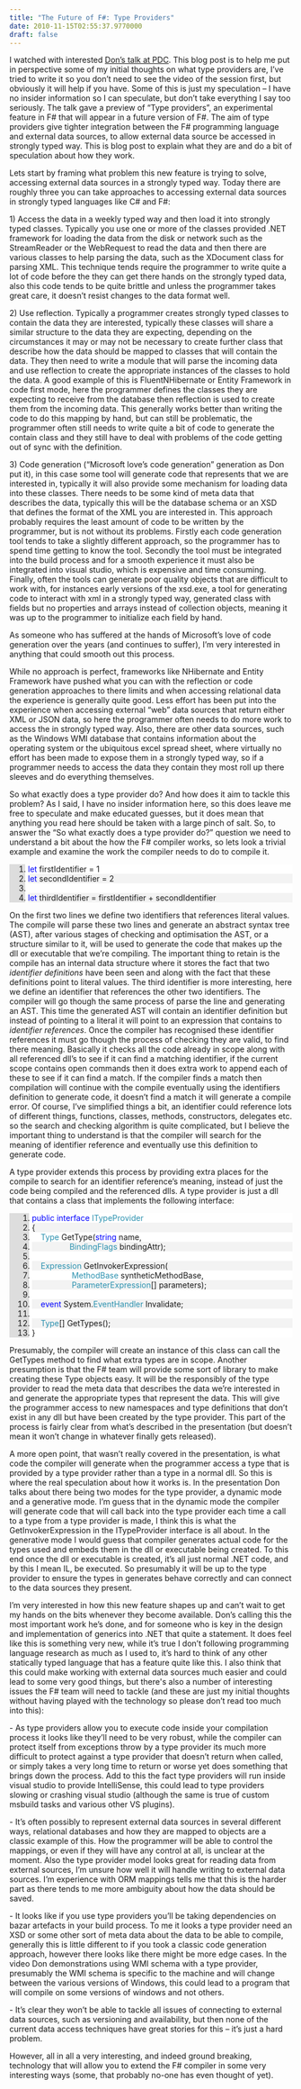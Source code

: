 ```yaml
---
title: "The Future of F#: Type Providers"
date: 2010-11-15T02:55:37.9770000
draft: false
---
```


<p>I watched with interested <a href="http://player.microsoftpdc.com/Session/04092962-4ed1-42c6-be07-203d42115274">Don’s talk at PDC</a>. This blog post is to help me put in perspective some of my initial thoughts on what type providers are, I’ve tried to write it so you don’t need to see the video of the session first, but obviously it will help if you have. Some of this is just my speculation – I have no insider information so I can speculate, but don’t take everything I say too seriously. The talk gave a preview of “Type providers”, an experimental feature in F# that will appear in a future version of F#. The aim of type providers give tighter integration between the F# programming language and external data sources, to allow external data source be accessed in strongly typed way. This is blog post to explain what they are and do a bit of speculation about how they work.</p>  <p>Lets start by framing what problem this new feature is trying to solve, accessing external data sources in a strongly typed way. Today there are roughly three you can take approaches to accessing external data sources in strongly typed languages like C# and F#: </p>  <p>1) Access the data in a weekly typed way and then load it into strongly typed classes. Typically you use one or more of the classes provided .NET framework for loading the data from the disk or network such as the StreamReader or the WebRequest to read the data and then there are various classes to help parsing the data, such as the XDocument class for parsing XML. This technique tends require the programmer to write quite a lot of code before the they can get there hands on the strongly typed data, also this code tends to be quite brittle and unless the programmer takes great care, it doesn’t resist changes to the data format well. </p>  <p>2) Use reflection. Typically a programmer creates strongly typed classes to contain the data they are interested, typically these classes will share a similar structure to the data they are expecting, depending on the circumstances it may or may not be necessary to create further class that describe how the data should be mapped to classes that will contain the data. They then need to write a module that will parse the incoming data and use reflection to create the appropriate instances of the classes to hold the data. A good example of this is FluentNHibernate or Entity Framework in code first mode, here the programmer defines the classes they are expecting to receive from the database then reflection is used to create them from the incoming data. This generally works better than writing the code to do this mapping by hand, but can still be problematic, the programmer often still needs to write quite a bit of code to generate the contain class and they still have to deal with problems of the code getting out of sync with the definition. </p>  <p>3) Code generation (“Microsoft love’s code generation” generation as Don put it), in this case some tool will generate code that represents that we are interested in, typically it will also provide some mechanism for loading data into these classes. There needs to be some kind of meta data that describes the data, typically this will be the database schema or an XSD that defines the format of the XML you are interested in. This approach probably requires the least amount of code to be written by the programmer, but is not without its problems. Firstly each code generation tool tends to take a slightly different approach, so the programmer has to spend time getting to know the tool. Secondly the tool must be integrated into the build process and for a smooth experience it must also be integrated into visual studio, which is expensive and time consuming. Finally, often the tools can generate poor quality objects that are difficult to work with, for instances early versions of the xsd.exe, a tool for generating code to interact with xml in a strongly typed way, generated class with fields but no properties and arrays instead of collection objects, meaning it was up to the programmer to initialize each field by hand.</p>  <p>As someone who has suffered at the hands of Microsoft’s love of code generation over the years (and continues to suffer), I’m very interested in anything that could smooth out this process.</p>  <p>While no approach is perfect, frameworks like NHibernate and Entity Framework have pushed what you can with the reflection or code generation approaches to there limits and when accessing relational data the experience is generally quite good. Less effort has been put into the experience when accessing external “web” data sources that return either XML or JSON data, so here the programmer often needs to do more work to access the in strongly typed way. Also, there are other data sources, such as the Windows WMI database that contains information about the operating system or the ubiquitous excel spread sheet, where virtually no effort has been made to expose them in a strongly typed way, so if a programmer needs to access the data they contain they most roll up there sleeves and do everything themselves.</p>  <p>So what exactly does a type provider do? And how does it aim to tackle this problem? As I said, I have no insider information here, so this does leave me free to speculate and make educated guesses, but it does mean that anything you read here should be taken with a large pinch of salt. So, to answer the “So what exactly does a type provider do?” question we need to understand a bit about the how the F# compiler works, so lets look a trivial example and examine the work the compiler needs to do to compile it.</p>  <p>   </p> <div style="background: #ddd; max-height: 300px; overflow: auto"> <ol style="background: #ffffff; margin: 0 0 0 2em; padding: 0 0 0 5px;"> <li><span style="color:#0000ff">let</span> firstIdentifier = 1</li> <li style="background: #f3f3f3"><span style="color:#0000ff">let</span> secondIdentifier = 2</li> <li> </li> <li style="background: #f3f3f3"><span style="color:#0000ff">let</span> thirdIdentifier = firstIdentifier + secondIdentifier</li> </ol> </div> </div> </div>   <p>On the first two lines we define two identifiers that references literal values. The compile will parse these two lines and generate an abstract syntax tree (AST), after various stages of checking and optimisation the AST, or a structure similar to it, will be used to generate the code that makes up the dll or executable that we’re compiling. The important thing to retain is the compile has an internal data structure where it stores the fact that two <em>identifier definitions</em> have been seen and along with the fact that these definitions point to literal values. The third identifier is more interesting, here we define an identifier that references the other two identifiers. The compiler will go though the same process of parse the line and generating an AST. This time the generated AST will contain an identifier definition but instead of pointing to a literal it will point to an expression that contains to <em>identifier references</em>. Once the compiler has recognised these identifier references it must go though the process of checking they are valid, to find there meaning. Basically it checks all the code already in scope along with all referenced dll’s to see if it can find a matching identifier, if the current scope contains open commands then it does extra work to append each of these to see if it can find a match. If the compiler finds a match then compilation will continue with the compile eventually using the identifiers definition to generate code, it doesn’t find a match it will generate a compile error. Of course, I’ve simplified things a bit, an identifier could reference lots of different things, functions, classes, methods, constructors, delegates etc. so the search and checking algorithm is quite complicated, but I believe the important thing to understand is that the compiler will search for the meaning of identifier reference and eventually use this definition to generate code.</p>  <p>A type provider extends this process by providing extra places for the compile to search for an identifier reference’s meaning, instead of just the code being compiled and the referenced dlls. A type provider is just a dll that contains a class that implements the following interface:</p>      <p>   </p> <div style="background: #ddd; max-height: 300px; overflow: auto"> <ol style="background: #ffffff; margin: 0 0 0 2.5em; padding: 0 0 0 5px;"> <li><span style="color:#0000ff">public</span> <span style="color:#0000ff">interface</span> <span style="color:#2b91af">ITypeProvider</span></li> <li style="background: #f3f3f3">{</li> <li>    <span style="color:#2b91af">Type</span> GetType(<span style="color:#0000ff">string</span> name,</li> <li style="background: #f3f3f3">                 <span style="color:#2b91af">BindingFlags</span> bindingAttr);</li> <li> </li> <li style="background: #f3f3f3">    <span style="color:#2b91af">Expression</span> GetInvokerExpression(</li> <li>                  <span style="color:#2b91af">MethodBase</span> syntheticMethodBase,</li> <li style="background: #f3f3f3">                  <span style="color:#2b91af">ParameterExpression</span>[] parameters);</li> <li> </li> <li style="background: #f3f3f3">    <span style="color:#0000ff">event</span> System.<span style="color:#2b91af">EventHandler</span> Invalidate;</li> <li> </li> <li style="background: #f3f3f3">    <span style="color:#2b91af">Type</span>[] GetTypes();</li> <li>}</li> </ol> </div> </div> </div>   <p>Presumably, the compiler will create an instance of this class can call the GetTypes method to find what extra types are in scope. Another presumption is that the F# team will provide some sort of library to make creating these Type objects easy. It will be the responsibly of the type provider to read the meta data that describes the data we’re interested in and generate the appropriate types that represent the data. This will give the programmer access to new namespaces and type definitions that don’t exist in any dll but have been created by the type provider. This part of the process is fairly clear from what’s described in the presentation (but doesn’t mean it won’t change in whatever finally gets released).</p>  <p>A more open point, that wasn’t really covered in the presentation, is what code the compiler will generate when the programmer access a type that is provided by a type provider rather than a type in a normal dll. So this is where the real speculation about how it works is. In the presentation Don talks about there being two modes for the type provider, a dynamic mode and a generative mode. I’m guess that in the dynamic mode the compiler will generate code that will call back into the type provider each time a call to a type from a type provider is made, I think this is what the GetInvokerExpression in the ITypeProvider interface is all about. In the generative mode I would guess that compiler generates actual code for the types used and embeds them in the dll or executable being created. To this end once the dll or executable is created, it’s all just normal .NET code, and by this I mean IL, be executed. So presumably it will be up to the type provider to ensure the types in generates behave correctly and can connect to the data sources they present.</p>  <p>I’m very interested in how this new feature shapes up and can’t wait to get my hands on the bits whenever they become available. Don’s calling this the most important work he’s done, and for someone who is key in the design and implementation of generics into .NET that quite a statement. It does feel like this is something very new, while it’s true I don’t following programming language research as much as I used to, it’s hard to think of any other statically typed language that has a feature quite like this. I also think that this could make working with external data sources much easier and could lead to some very good things, but there's also a number of interesting issues the F# team will need to tackle (and these are just my initial thoughts without having played with the technology so please don’t read too much into this):</p>  <p>- As type providers allow you to execute code inside your compilation process it looks like they’ll need to be very robust, while the compiler can protect itself from exceptions throw by a type provider its much more difficult to protect against a type provider that doesn’t return when called, or simply takes a very long time to return or worse yet does something that brings down the process. Add to this the fact type providers will run inside visual studio to provide IntelliSense, this could lead to type providers slowing or crashing visual studio (although the same is true of custom msbuild tasks and various other VS plugins).</p>  <p>- It’s often possibly to represent external data sources in several different ways, relational databases and how they are mapped to objects are a classic example of this. How the programmer will be able to control the mappings, or even if they will have any control at all, is unclear at the moment. Also the type provider model looks great for reading data from external sources, I’m unsure how well it will handle writing to external data sources. I’m experience with ORM mappings tells me that this is the harder part as there tends to me more ambiguity about how the data should be saved.</p>  <p>- It looks like if you use type providers you’ll be taking dependencies on bazar artefacts in your build process. To me it looks a type provider need an XSD or some other sort of meta data about the data to be able to compile, generally this is little different to if you took a classic code generation approach, however there looks like there might be more edge cases. In the video Don demonstrations using WMI schema with a type provider, presumably the WMI schema is specific to the machine and will change between the various versions of Windows, this could lead to a program that will compile on some versions of windows and not others.</p>  <p>- It’s clear they won’t be able to tackle all issues of connecting to external data sources, such as versioning and availability, but then none of the current data access techniques have great stories for this – it’s just a hard problem.</p>  <p>However, all in all a very interesting, and indeed ground breaking, technology that will allow you to extend the F# compiler in some very interesting ways (some, that probably no-one has even thought of yet).</p>
